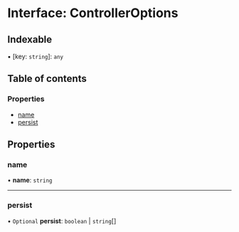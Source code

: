 # Interface: ControllerOptions

## Indexable

▪ [key: `string`]: `any`

## Table of contents

### Properties

- [name](ControllerOptions.md#name)
- [persist](ControllerOptions.md#persist)

## Properties

### name

• **name**: `string`

___

### persist

• `Optional` **persist**: `boolean` \| `string`[]
